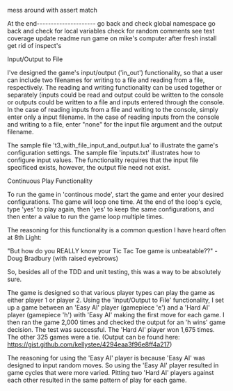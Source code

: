 mess around with assert match


At the end---------------------
go back and check global namespace
go back and check for local variables
check for random comments
see test coverage
update readme
run game on mike's computer after fresh install
get rid of inspect's


Input/Output to File

I've designed the game's input/output ('in_out') functionality, so that a user can include two filenames for writing to a file and reading from a file, respectively.  The reading and writing functionality can be used together or separately (inputs could be read and output could be written to the console or outputs could be written to a file and inputs entered through the console.  In the case of reading inputs from a file and writing to the console, simply enter only a input filename.  In the case of reading inputs from the console and writing to a file, enter "none" for the input file argument and the output filename.

The sample file 't3_with_file_input_and_output.lua' to illustrate the game's configuration settings.
The sample file 'inputs.txt' illustrates how to configure input values.
The functionality requires that the input file specificed exists, however, the output file need not exist.


Continuous Play Functionality

To run the game in 'continous mode', start the game and enter your desired configurations.  The game will loop one time. At the end of the loop's cycle, type 'yes' to play again, then 'yes' to keep the same configurations, and then enter a value to run the game loop multiple times.

The reasoning for this functionality is a common question I have heard often at 8th Light:

"But how do you REALLY know your Tic Tac Toe game is unbeatable??" - Doug Bradbury (with raised eyebrows)

 So, besides all of the TDD and unit testing, this was a way to be absolutely sure.

 The game is designed so that various player types can play the game as either player 1 or player 2.  Using the 'Input/Output to File' functionality, I set up a game between an 'Easy AI' player (gamepiece 'e') and a 'Hard AI' player (gamepiece 'h') with 'Easy AI' making the first move for each game.  I then ran the game 2,000 times and checked the output for an 'h wins' game decision.  The test was successful.  The 'Hard AI' player won 1,675 times.  The other 325 games were a tie. (Output can be found here: https://gist.github.com/kellystee/4294eaa3f96e8ff4a217)

 The reasoning for using the 'Easy AI' player is because 'Easy AI' was designed to input random moves.  So using the 'Easy AI' player resulted in game cycles that were more varied.  Pitting two 'Hard AI' players against each other resulted in the same pattern of play for each game.
